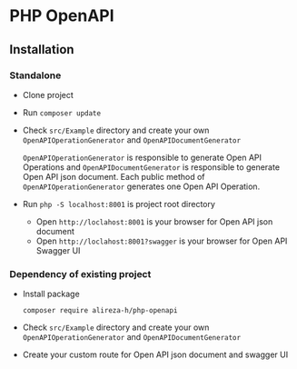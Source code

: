 # PHP OpenAPI

## Installation

### Standalone

- Clone project
- Run `composer update`
- Check `src/Example` directory and create your own `OpenAPIOperationGenerator` and `OpenAPIDocumentGenerator`

  `OpenAPIOperationGenerator` is responsible to generate Open API Operations and `OpenAPIDocumentGenerator` is
  responsible to generate Open API json document. Each public method of `OpenAPIOperationGenerator` generates one Open
  API Operation.

- Run `php -S localhost:8001` is project root directory

    - Open `http://loclahost:8001` is your browser for Open API json document
    - Open `http://loclahost:8001?swagger` is your browser for Open API Swagger UI

### Dependency of existing project

- Install package

    ```shell
    composer require alireza-h/php-openapi
    ```
  
- Check `src/Example` directory and create your own `OpenAPIOperationGenerator` and `OpenAPIDocumentGenerator`
- Create your custom route for Open API json document and swagger UI
